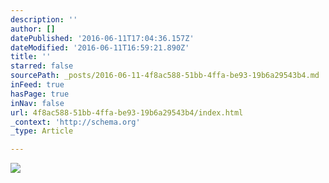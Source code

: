 ```yaml
---
description: ''
author: []
datePublished: '2016-06-11T17:04:36.157Z'
dateModified: '2016-06-11T16:59:21.890Z'
title: ''
starred: false
sourcePath: _posts/2016-06-11-4f8ac588-51bb-4ffa-be93-19b6a29543b4.md
inFeed: true
hasPage: true
inNav: false
url: 4f8ac588-51bb-4ffa-be93-19b6a29543b4/index.html
_context: 'http://schema.org'
_type: Article

---
```

![](https://the-grid-user-content.s3-us-west-2.amazonaws.com/0947c991-035b-4d15-a670-482174165871.jpg)